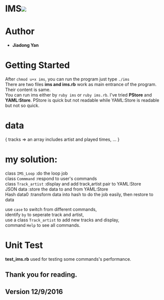 # IMS<a href="https://codeclimate.com/github/FrankYan93/pa-ims"><img src="https://codeclimate.com/github/FrankYan93/pa-ims/badges/gpa.svg" /></a>
# Author
- **Jiadong Yan**

# Getting Started
After `chmod u+x ims`, you can run the program just type `./ims`  
There are two files **ims and ims.rb** work as main entrance of the program.  
Their content is same.   
You can run ims either by `ruby ims` or `ruby ims.rb`.
I've tried **PStore** and **YAML:Store**.
PStore is quick but not readable while YAML:Store is readable but not so quick.

# data
{    tracks => an array includes artist and played times,
  ...  }

# my solution:  
  class `IMS_Loop` :do the loop job  
  class `Commmand` :respond to user's commands  
  class `Track_artist` :display and add track,artist pair to YAML:Store  
  JSON data :store the data to and from YAML:Store  
  Hash data0 :transform data into hash to do the job easily, then restore to data  

  use `case` to switch from different commands,  
  identify ` by ` to seperate track and artist,  
  use a class `Track_artist` to add new tracks and display,  
  command `Help` to see all commands.  

# Unit Test
**test_ims.rb** used for testing some commands's performance.


## Thank you for reading.
## Version 12/9/2016
